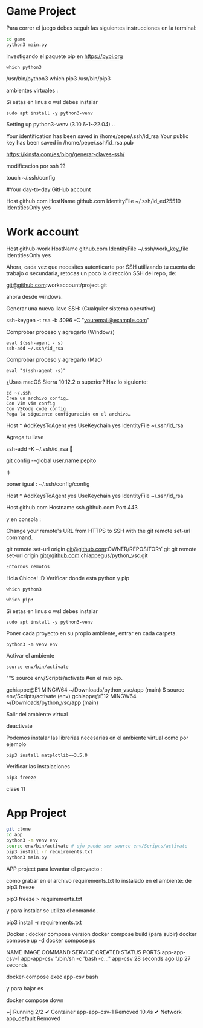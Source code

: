 # Game Project

Para correr el juego debes seguir las siguientes instrucciones en la terminal:

```sh
cd game
python3 main.py
```



investigando el paquete pip en 
https://pypi.org







    which python3
/usr/bin/python3
    which pip3
/usr/bin/pip3

ambientes virtuales :

Si estas en linus o wsl debes instalar

    sudo apt install -y python3-venv

Setting up python3-venv (3.10.6-1~22.04) ..

Your identification has been saved in /home/pepe/.ssh/id_rsa
Your public key has been saved in /home/pepe/.ssh/id_rsa.pub

https://kinsta.com/es/blog/generar-claves-ssh/


modificacion por ssh ??

touch ~/.ssh/config


#Your day-to-day GitHub account

Host github.com
  HostName github.com
  IdentityFile ~/.ssh/id_ed25519
  IdentitiesOnly yes

# Work account
Host github-work
  HostName github.com
  IdentityFile ~/.ssh/work_key_file
  IdentitiesOnly yes

Ahora, cada vez que necesites autenticarte por SSH utilizando tu cuenta de trabajo o secundaria, retocas un poco la dirección SSH del repo, de:

git@github.com:workaccount/project.git

ahora desde windows.


Generar una nueva llave SSH: (Cualquier sistema operativo)

ssh-keygen -t rsa -b 4096 -C "youremail@example.com"

Comprobar proceso y agregarlo (Windows)

    eval $(ssh-agent - s)
    ssh-add ~/.ssh/id_rsa

Comprobar proceso y agregarlo (Mac)

    eval "$(ssh-agent -s)"

¿Usas macOS Sierra 10.12.2 o superior? Haz lo siguiente:

    cd ~/.ssh
    Crea un archivo config…
    Con Vim vim config
    Con VSCode code config
    Pega la siguiente configuración en el archivo…

Host *
  AddKeysToAgent yes
  UseKeychain yes
  IdentityFile ~/.ssh/id_rsa

Agrega tu llave

ssh-add -K ~/.ssh/id_rsa 🥳



git config --global user.name pepito

:)

poner igual : 
~/.ssh/config/config

Host *
  AddKeysToAgent yes
  UseKeychain yes
  IdentityFile ~/.ssh/id_rsa


Host github.com
  Hostname ssh.github.com
  Port 443


y en consola :



Change your remote's URL from HTTPS to SSH with the git remote set-url command.

git remote set-url origin git@github.com:OWNER/REPOSITORY.git
git remote set-url origin git@github.com:chiappegus/python_vsc.git



```python
Entornos remotos
```

Hola Chicos! :D Verificar donde esta python y pip

    which python3

    which pip3

Si estas en linus o wsl debes instalar

    sudo apt install -y python3-venv

Poner cada proyecto en su propio ambiente, entrar en cada carpeta.

    python3 -m venv env

Activar el ambiente

    source env/bin/activate

  ""$ source env/Scripts/activate #en el mio ojo.

gchiappe@E1 MINGW64 ~/Downloads/python_vsc/app (main)
$ source env/Scripts/activate
(env)
gchiappe@E12 MINGW64 ~/Downloads/python_vsc/app (main)



Salir del ambiente virtual

  deactivate

Podemos instalar las librerias necesarias en el ambiente virtual como por ejemplo

    pip3 install matplotlib==3.5.0

Verificar las instalaciones

    pip3 freeze


clase 11



# App Project

```sh
git clone
cd app
python3 -m venv env
source env/bin/activate # ojo puede ser source env/Scripts/activate
pip3 install -r requirements.txt
python3 main.py
```


APP project para levantar el proyacto : 


como grabar en el archivo requirements.txt lo instalado en el ambiente: de pip3 freeze


pip3 freeze > requirements.txt

y para instalar se utiliza el comando  .

pip3 install -r requirements.txt

Docker :
docker compose version
docker compose build
(para subir)
docker compose up -d
docker compose ps

NAME            IMAGE         COMMAND                  SERVICE   CREATED          STATUS          PORTS
app-app-csv-1   app-app-csv   "/bin/sh -c 'bash -c…"   app-csv   28 seconds ago   Up 27 seconds


docker-compose exec  app-csv bash


y para bajar es 

docker compose down

+] Running 2/2
 ✔ Container app-app-csv-1  Removed                                                                                       10.4s 
 ✔ Network app_default      Removed     



